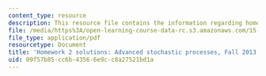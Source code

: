 ```yaml
---
content_type: resource
description: This resource file contains the information regarding homework 2 solutions.
file: /media/https%3A/open-learning-course-data-rc.s3.amazonaws.com/15-070j-advanced-stochastic-processes-fall-2013/09f57b85cc6b43566e9cc8a27521bd1a_MIT15_070JF13_Pset2_Sol.pdf
file_type: application/pdf
resourcetype: Document
title: 'Homework 2 solutions: Advanced stochastic processes, Fall 2013'
uid: 09f57b85-cc6b-4356-6e9c-c8a27521bd1a
---
```

